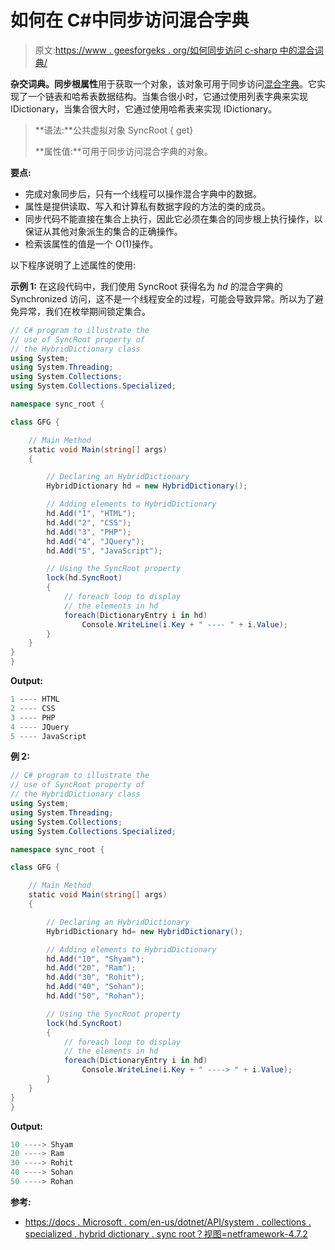 # 如何在 C#中同步访问混合字典

> 原文:[https://www . geesforgeks . org/如何同步访问 c-sharp 中的混合词典/](https://www.geeksforgeeks.org/how-to-get-synchronize-access-to-the-hybriddictionary-in-c-sharp/)

**杂交词典。同步根属性**用于获取一个对象，该对象可用于同步访问[混合字典](https://www.geeksforgeeks.org/c-sharp-hybriddictionary-class/)。它实现了一个链表和哈希表数据结构。当集合很小时，它通过使用列表字典来实现 IDictionary，当集合很大时，它通过使用哈希表来实现 IDictionary。

> **语法:**公共虚拟对象 SyncRoot { get}
> 
> **属性值:**可用于同步访问混合字典的对象。

**要点:**

*   完成对象同步后，只有一个线程可以操作混合字典中的数据。
*   属性是提供读取、写入和计算私有数据字段的方法的类的成员。
*   同步代码不能直接在集合上执行，因此它必须在集合的同步根上执行操作，以保证从其他对象派生的集合的正确操作。
*   检索该属性的值是一个 O(1)操作。

以下程序说明了上述属性的使用:

**示例 1:** 在这段代码中，我们使用 SyncRoot 获得名为 *hd* 的混合字典的 Synchronized 访问，这不是一个线程安全的过程，可能会导致异常。所以为了避免异常，我们在枚举期间锁定集合。

```cs
// C# program to illustrate the
// use of SyncRoot property of
// the HybridDictionary class
using System;
using System.Threading;
using System.Collections;
using System.Collections.Specialized;

namespace sync_root {

class GFG {

    // Main Method
    static void Main(string[] args)
    {

        // Declaring an HybridDictionary
        HybridDictionary hd = new HybridDictionary();

        // Adding elements to HybridDictionary
        hd.Add("1", "HTML");
        hd.Add("2", "CSS");
        hd.Add("3", "PHP");
        hd.Add("4", "JQuery");
        hd.Add("5", "JavaScript");

        // Using the SyncRoot property
        lock(hd.SyncRoot)
        {
            // foreach loop to display
            // the elements in hd
            foreach(DictionaryEntry i in hd)
                Console.WriteLine(i.Key + " ---- " + i.Value);
        }
    }
}
}
```

**Output:**

```cs
1 ---- HTML
2 ---- CSS
3 ---- PHP
4 ---- JQuery
5 ---- JavaScript

```

**例 2:**

```cs
// C# program to illustrate the
// use of SyncRoot property of
// the HybridDictionary class
using System;
using System.Threading;
using System.Collections;
using System.Collections.Specialized;

namespace sync_root {

class GFG {

    // Main Method
    static void Main(string[] args)
    {

        // Declaring an HybridDictionary
        HybridDictionary hd= new HybridDictionary();

        // Adding elements to HybridDictionary
        hd.Add("10", "Shyam");
        hd.Add("20", "Ram");
        hd.Add("30", "Rohit");
        hd.Add("40", "Sohan");
        hd.Add("50", "Rohan");

        // Using the SyncRoot property
        lock(hd.SyncRoot)
        {
            // foreach loop to display
            // the elements in hd
            foreach(DictionaryEntry i in hd)
                Console.WriteLine(i.Key + " ----> " + i.Value);
        }
    }
}
}
```

**Output:**

```cs
10 ----> Shyam
20 ----> Ram
30 ----> Rohit
40 ----> Sohan
50 ----> Rohan

```

**参考:**

*   [https://docs . Microsoft . com/en-us/dotnet/API/system . collections . specialized . hybrid dictionary . sync root？视图=netframework-4.7.2](https://docs.microsoft.com/en-us/dotnet/api/system.collections.specialized.hybriddictionary.syncroot?view=netframework-4.7.2)